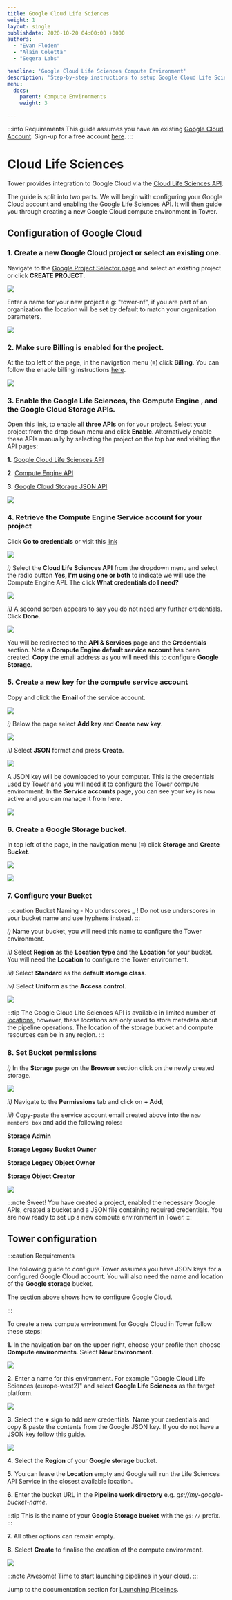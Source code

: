 ```yaml
---
title: Google Cloud Life Sciences
weight: 1
layout: single
publishdate: 2020-10-20 04:00:00 +0000
authors:
  - "Evan Floden"
  - "Alain Coletta"
  - "Seqera Labs"

headline: 'Google Cloud Life Sciences Compute Environment'
description: 'Step-by-step instructions to setup Google Cloud Life Sciences for Nextflow Tower.'
menu:
  docs:
    parent: Compute Environments
    weight: 3

---
```

:::info Requirements
This guide assumes you have an existing [Google Cloud Account](https://console.cloud.google.com). Sign-up for a free account [here](https://cloud.google.com/).
:::

# Cloud Life Sciences

Tower provides integration to Google Cloud via the [Cloud Life Sciences API](https://cloud.google.com/life-sciences/docs/reference/rest).

The guide is split into two parts. We will begin with configuring your Google Cloud account and enabling the Google Life Sciences API. It will then guide you through creating a new Google Cloud compute environment in Tower.

## Configuration of Google Cloud

### 1. Create a new Google Cloud project or select an existing one.

Navigate to the [Google Project Selector page](https://console.cloud.google.com/projectselector2) and select an existing project or click **CREATE PROJECT**.

![](/uploads/2020/09/google_create_project.png)


Enter a name for your new project e.g: "tower-nf", if you are part of an organization the location will be set by default to match your organization parameters.

![](/uploads/2020/12/google_new_project_name.png)



### 2. Make sure Billing is enabled for the project.

At the top left of the page, in the navigation menu (**≡**) click **Billing**. You can follow the enable billing instructions [here](https://cloud.google.com/billing/docs/how-to/modify-project).

![](/uploads/2020/12/google_enable_billing.png)



### 3. Enable the Google Life Sciences, the Compute Engine , and the Google Cloud Storage APIs.

Open this [link](https://console.cloud.google.com/flows/enableapi?apiid=lifesciences.googleapis.com%2Ccompute.googleapis.com%2Cstorage-api.googleapis.com), to enable all **three APIs** on for your project. Select your project from the drop down menu and click **Enable**. Alternatively enable these APIs manually by selecting the project on the top bar and visiting the API pages:

**1.** [Google Cloud Life Sciences API](https://console.cloud.google.com/marketplace/product/google/lifesciences.googleapis.com)

**2.** [Compute Engine API](https://console.cloud.google.com/marketplace/product/google/compute.googleapis.com)

**3.** [Google Cloud Storage JSON API](https://console.cloud.google.com/marketplace/product/google/storage-api.googleapis.com)

![](/uploads/2020/12/google_enable_apis.png)



### 4. Retrieve the Compute Engine Service account for your project

Click **Go to credentials** or visit this [link](https://console.cloud.google.com/apis/credentials/wizard?api=lifesciences.googleapis.com)

![](/uploads/2020/12/google_api_enabled_confirmation.png)



*i)* Select the **Cloud Life Sciences API** from the dropdown menu and select the radio button **Yes, I'm using one or both** to indicate we will use the Compute Engine API. The click **What credentials do I need?**

![](/uploads/2020/12/google_credential_options.png)



*ii)* A second screen appears to say you do not need any further credentials. Click **Done**.

![](/uploads/2020/12/google_credentials_confirmation.png)



You will be redirected to the **API & Services** page and the **Credentials** section. Note a **Compute Engine default service account** has been created. **Copy** the email address as you will need this to configure **Google Storage**.

### 5. Create a new key for the compute service account

Copy and click the **Email** of the service account.

![](/uploads/2020/12/google_service_account.png)



*i)* Below the page select **Add key** and **Create new key**.

![](/uploads/2020/12/google_service_account_create_key.png)



*ii)* Select **JSON** format and press **Create**.

![](/uploads/2020/12/google_service_account_create_key_json.png)



A JSON key will be downloaded to your computer. This is the credentials used by Tower and you will need it to configure the Tower compute environment. In the **Service accounts** page, you can see your key is now active and you can manage it from here.

![](/uploads/2020/12/google_service_account_create_key_manage.png)


### 6. Create a Google Storage bucket.

In top left of the page, in the navigation menu (**≡**) click **Storage** and **Create Bucket**.

![](/uploads/2020/09/google_storage.png)



![](/uploads/2020/12/google_create_bucket.png)



### 7. Configure your Bucket

:::caution Bucket Naming - No underscores _ !
Do not use underscores in your bucket name and use hyphens instead.
:::

*i)* Name your bucket, you will need this name to configure the Tower environment.

*ii)* Select **Region** as the **Location type** and the **Location** for your bucket. You will need the **Location** to configure the Tower environment.

*iii)* Select **Standard** as the **default storage class**.

*iv)* Select **Uniform** as the **Access control**.

![](/uploads/2020/12/google_create_bucket_options.png)

:::tip
The Google Cloud Life Sciences API is available in limited number of [locations](https://cloud.google.com/life-sciences/docs/concepts/locations), however, these locations are only used to store metadata about the pipeline operations. The location of the storage bucket and compute resources can be in any region.
:::

### 8. Set Bucket permissions

*i)* In the **Storage** page on the **Browser** section click on the newly created storage.

![](/uploads/2020/12/google_storage_browser.png)



*ii)* Navigate to the **Permissions** tab and click on **+ Add**,

*iii)* Copy-paste the service account email created above into the `new members box` and add the following roles:

**Storage Admin**

**Storage Legacy Bucket Owner**

**Storage Legacy Object Owner**

**Storage Object Creator**  

![](/uploads/2020/12/google_storage_roles.png)



:::note Sweet!
You have created a project, enabled the necessary Google APIs, created a bucket and a JSON file containing required credentials. You are now ready to set up a new compute environment in Tower.
:::

## Tower configuration

:::caution Requirements

The following guide to configure Tower assumes you have JSON keys for a configured Google Cloud account. You will also need the name and location of the **Google storage** bucket.

The [section above](#configuration-of-google-cloud) shows how to configure Google Cloud.

:::

To create a new compute environment for Google Cloud in Tower follow these steps:

**1.** In the navigation bar on the upper right, choose your profile then choose **Compute environments**. Select **New Environment**.

![](/uploads/2020/09/aws_new_env.png)



**2.** Enter a name for this environment. For example "Google Cloud Life Sciences (europe-west2)" and select **Google Life Sciences** as the target platform.

![](/uploads/2020/09/google_new_env.png)



**3.** Select the **+** sign to add new credentials. Name your credentials and copy & paste the contents from the Google JSON key. If you do not have a JSON key follow [this guide](#4-enable-the-google-life-sciences-api-the-compute-engine-api-and-the-google-cloud-storage-api).

![](/uploads/2020/09/google_tower_credentials.png)



**4.** Select the **Region** of your **Google storage** bucket.

**5.** You can leave the **Location** empty and Google will run the Life Sciences API Service in the closest available location.

**6.** Enter the bucket URL in the **Pipeline work directory** e.g. *gs://my-google-bucket-name*.

:::tip
This is the name of your **Google Storage bucket** with the `gs://` prefix.
:::

**7.** All other options can remain empty.

**8.** Select **Create** to finalise the creation of the compute environment.

![](/uploads/2020/09/google_tower_location.png)



:::note Awesome!
Time to start launching pipelines in your cloud.
:::

Jump to the documentation section for [Launching Pipelines](/launch_overview/).
